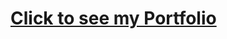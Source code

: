 # [Click to see my Portfolio](https://zakaria-pro.github.io/my-eportfolio.github.io "Zakariae's Portfolio")

